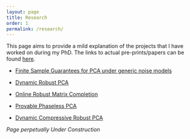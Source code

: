 ```yaml
---
layout: page
title: Research
order: 1
permalink: /research/
---
```



This page aims to provide a mild explanation of the projects that I have worked on during my PhD. The links to actual pre-prints/papers can be found [here](https://praneethmurthy.github.io/publications). 

* [Finite Sample Guarantees for PCA under generic noise models](PCALimits.html)

* [Dynamic Robust PCA](DynRPCA.html)

* [Online Robust Matrix Completion](DynRMC.html)

* [Provable Phaseless PCA](DynPR.html)

* [Dynamic Compressive Robust PCA](CompDynRPCA.html)

*Page perpetually Under Construction*



